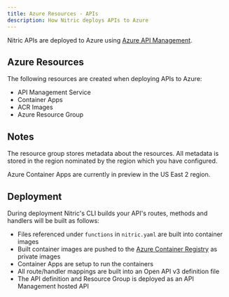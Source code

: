 ```yaml
---
title: Azure Resources - APIs
description: How Nitric deploys APIs to Azure
---
```


Nitric APIs are deployed to Azure using [Azure API Management](https://azure.microsoft.com/en-us/services/api-management/).

## Azure Resources

The following resources are created when deploying APIs to Azure:

- API Management Service
- Container Apps
- ACR Images
- Azure Resource Group

## Notes

The resource group stores metadata about the resources.
All metadata is stored in the region nominated by the region which you have configured.

Azure Container Apps are currently in preview in the US East 2 region.

## Deployment

During deployment Nitric's CLI builds your API's routes, methods and handlers will be built as follows:

- Files referenced under `functions` in `nitric.yaml` are built into container images
- Built container images are pushed to the [Azure Container Registry](https://azure.microsoft.com/en-us/services/container-registry/) as private images
- Container Apps are setup to run the containers
- All route/handler mappings are built into an Open API v3 definition file
- The API definition and Resource Group is deployed as an API Management hosted API
